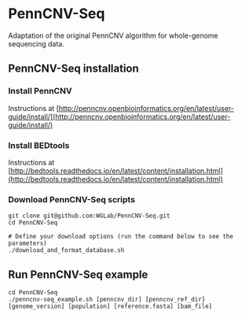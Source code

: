 # PennCNV-Seq
Adaptation of the original PennCNV algorithm for whole-genome sequencing data.

## PennCNV-Seq installation

### Install PennCNV

   Instructions at [http://penncnv.openbioinformatics.org/en/latest/user-guide/install/](http://penncnv.openbioinformatics.org/en/latest/user-guide/install/)

### Install BEDtools

   Instructions at [http://bedtools.readthedocs.io/en/latest/content/installation.html](http://bedtools.readthedocs.io/en/latest/content/installation.html)
   
### Download PennCNV-Seq scripts

	git clone git@github.com:WGLab/PennCNV-Seq.git
	cd PennCNV-Seq
	
	# Define your download options (run the command below to see the parameters)
	./download_and_format_database.sh
	

## Run PennCNV-Seq example

	cd PennCNV-Seq
	./penncnv-seq_example.sh [penncnv_dir] [penncnv_ref_dir] [genome_version] [population] [reference.fasta] [bam_file]
	
	